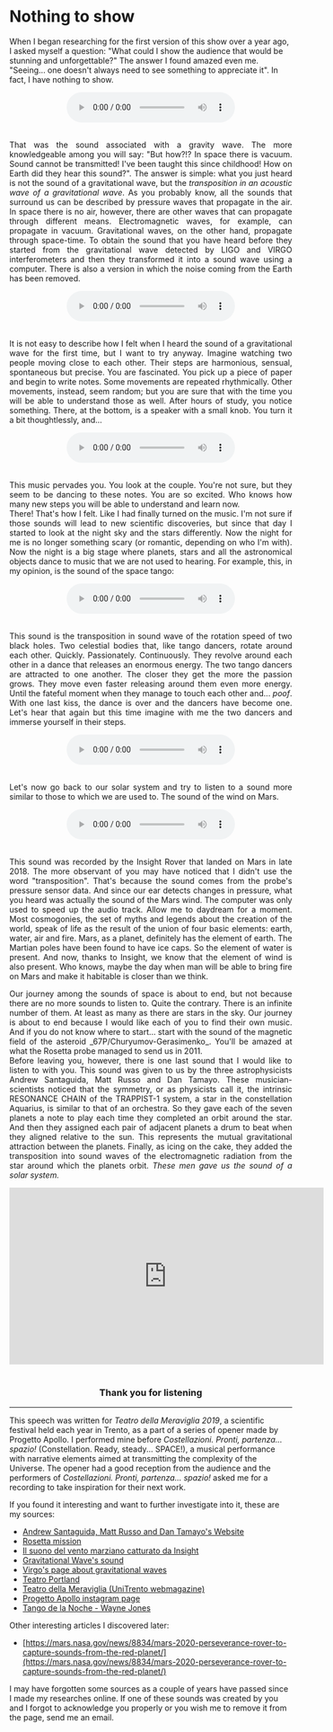 # Nothing to show
<p>
	When I began researching for the first version of this show over a year ago, I asked myself a question: "What could I show the audience that would be stunning and unforgettable?" The answer I found amazed even me. "Seeing... one doesn't always need to see something to appreciate it". In fact, I have nothing to show.
</p>

<center><audio controls="" preload=""><source src="assets/audio/nothing-to-show/01-gravitational-wave.wav" type="audio/mpeg">Your browser does not support the <code>audio</code> element.</audio></center><br>

<p align="justify">
	That was the sound associated with a gravity wave. The more knowledgeable among you will say: "But how?!? In space there is vacuum. Sound cannot be transmitted! I've been taught this since childhood! How on Earth did they hear this sound?". The answer is simple: what you just heard is not the sound of a gravitational wave, but the <i>transposition in an acoustic wave of a gravitational wave</i>. As you probably know, all the sounds that surround us can be described by pressure waves that propagate in the air. In space there is no air, however, there are other waves that can propagate through different means. Electromagnetic waves, for example, can propagate in vacuum. Gravitational waves, on the other hand, propagate through space-time. To obtain the sound that you have heard before they started from the gravitational wave detected by LIGO and VIRGO interferometers and then they transformed it into a sound wave using a computer. There is also a version in which the noise coming from the Earth has been removed.
</p>

<center><audio controls="" preload=""> <source src="assets/audio/nothing-to-show/02-clean-gw.mp3" type="audio/mpeg">Your browser does not support the <code>audio</code> element.</audio></center><br>

<p align="justify">
	It is not easy to describe how I felt when I heard the sound of a gravitational wave for the first time, but I want to try anyway. Imagine watching two people moving close to each other. Their steps are harmonious, sensual, spontaneous but precise. You are fascinated. You pick up a piece of paper and begin to write notes. Some movements are repeated rhythmically. Other movements, instead, seem random; but you are sure that with the time you will be able to understand those as well. After hours of study, you notice something. There, at the bottom, is a speaker with a small knob. You turn it a bit thoughtlessly, and...
</p>

<center><audio controls="" preload=""> <source src="assets/audio/nothing-to-show/03-Tango_de_la_Noche.mp3" type="audio/mpeg">Your browser does not support the <code>audio</code> element.</audio></center><br>

<p align="justify">
	This music pervades you. You look at the couple. You're not sure, but they seem to be dancing to these notes. You are so excited. Who knows how many new steps you will be able to understand and learn now.<br>
	There! That's how I felt. Like I had finally turned on the music. I'm not sure if those sounds will lead to new scientific discoveries, but since that day I started to look at the night sky and the stars differently. Now the night for me is no longer something scary (or romantic, depending on who I'm with). Now the night is a big stage where planets, stars and all the astronomical objects dance to music that we are not used to hearing. For example, this, in my opinion, is the sound of the space tango:
</p>

<center><audio controls="" preload=""> <source src="assets/audio/nothing-to-show/04-black-holes.mp3" type="audio/mpeg">Your browser does not support the <code>audio</code> element.</audio></center><br>

<p align="justify">
	This sound is the transposition in sound wave of the rotation speed of two black holes. Two celestial bodies that, like tango dancers, rotate around each other. Quickly. Passionately. Continuously. They revolve around each other in a dance that releases an enormous energy. The two tango dancers are attracted to one another. The closer they get the more the passion grows. They move even faster releasing around them even more energy. Until the fateful moment when they manage to touch each other and... <i>poof</i>. With one last kiss, the dance is over and the dancers have become one. Let's hear that again but this time imagine with me the two dancers and immerse yourself in their steps.
</p>

<center><audio controls="" preload=""> <source src="assets/audio/nothing-to-show/04-black-holes.mp3" type="audio/mpeg">Your browser does not support the <code>audio</code> element.</audio></center><br>

<p align="justify">
	Let's now go back to our solar system and try to listen to a sound more similar to those to which we are used to. The sound of the wind on Mars.
</p>

<center><audio controls="" preload=""> <source src="assets/audio/nothing-to-show/05-Mars-Wind.mp3" type="audio/mpeg">Your browser does not support the <code>audio</code> element.</audio></center><br>

<p align="justify">
This sound was recorded by the Insight Rover that landed on Mars in late 2018. The more observant of you may have noticed that I didn't use the word "transposition". That's because the sound comes from the probe's pressure sensor data. And since our ear detects changes in pressure, what you heard was actually the sound of the Mars wind. The computer was only used to speed up the audio track. Allow me to daydream for a moment. Most cosmogonies, the set of myths and legends about the creation of the world, speak of life as the result of the union of four basic elements: earth, water, air and fire. Mars, as a planet, definitely has the element of earth. The Martian poles have been found to have ice caps. So the element of water is present. And now, thanks to Insight, we know that the element of wind is also present. Who knows, maybe the day when man will be able to bring fire on Mars and make it habitable is closer than we think.
</p>

<p align="justify">
Our journey among the sounds of space is about to end, but not because there are no more sounds to listen to. Quite the contrary. There is an infinite number of them. At least as many as there are stars in the sky. Our journey is about to end because I would like each of you to find their own music. And if you do not know where to start... start with the sound of the magnetic field of the asteroid _67P/Churyumov-Gerasimenko_. You'll be amazed at what the Rosetta probe managed to send us in 2011.<br>
Before leaving you, however, there is one last sound that I would like to listen to with you. This sound was given to us by the three astrophysicists Andrew Santaguida, Matt Russo and Dan Tamayo. These musician-scientists noticed that the symmetry, or as physicists call it, the intrinsic RESONANCE CHAIN of the TRAPPIST-1 system, a star in the constellation Aquarius, is similar to that of an orchestra. So they gave each of the seven planets a note to play each time they completed an orbit around the star. And then they assigned each pair of adjacent planets a drum to beat when they aligned relative to the sun. This represents the mutual gravitational attraction between the planets. Finally, as icing on the cake, they added the transposition into sound waves of the electromagnetic radiation from the star around which the planets orbit. <i>These men gave us the sound of a solar system.</i>
</p>

<center><iframe width="560" height="315" src="https://www.youtube.com/embed/WS5UxLHbUKc" frameborder="0" allow="accelerometer; autoplay; clipboard-write; encrypted-media; gyroscope; picture-in-picture" allowfullscreen></iframe><br>
<br>
<h3>Thank you for listening</h3></center>


---
This speech was written for _Teatro della Meraviglia 2019_, a scientific festival held each year in Trento, as a part of a series of opener made by Progetto Apollo. I performed mine before _Costellazioni. Pronti, partenza... spazio!_ (Constellation. Ready, steady... SPACE!), a musical performance with narrative elements aimed at transmitting the complexity of the Universe. The opener had a good reception from the audience and the performers of _Costellazioni. Pronti, partenza... spazio!_  asked me for a recording to take inspiration for their next work.

If you found it interesting and want to further investigate into it, these are my sources:
- [Andrew Santaguida, Matt Russo and Dan Tamayo's Website](http://www.system-sounds.com/)
- [Rosetta mission](http://rosetta.esa.int/)
- [Il suono del vento marziano catturato da Insight](https://www.focus.it/scienza/spazio/il-suono-del-vento-marziano-catturato-da-insight)
- [Gravitational Wave's sound](https://www.soundsofspacetime.org/sources--sounds-overview.html)
- [Virgo's page about gravitational waves](http://public.virgo-gw.eu/luniverso-nelle-onde-gravitazionali/)
- [Teatro Portland](https://www.teatroportland.it/)
- [Teatro della Meraviglia (UniTrento webmagazine)](https://webmagazine.unitn.it/evento/dphys/52416/teatro-della-meraviglia-2019)
- [Progetto Apollo instagram page](https://www.instagram.com/progettoapollo/)
- [Tango de la Noche - Wayne Jones](https://www.youtube.com/watch?v=tn3ytdt4r1I)

Other interesting articles I discovered later:
- [https://mars.nasa.gov/news/8834/mars-2020-perseverance-rover-to-capture-sounds-from-the-red-planet/](https://mars.nasa.gov/news/8834/mars-2020-perseverance-rover-to-capture-sounds-from-the-red-planet/)

I may have forgotten some sources as a couple of years have passed since I made my researches online. If one of these sounds was created by you and I forgot to acknowledge you properly or you wish me to remove it from the page, send me an email.
